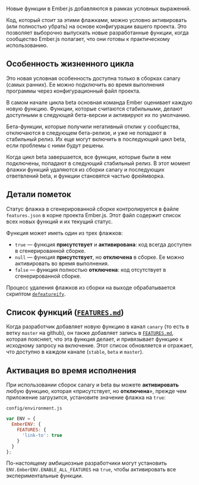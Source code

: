 Новые функции в Ember.js добавляются в рамках условных выражений.

Код, который стоит за этими флажками, можно условно активировать (или полностью убрать) на основе конфигурации вашего проекта. Это позволяет выборочно выпускать новые разработанные функции, когда сообщество Ember.js полагает, что они готовы к практическому использованию.

## Особенность жизненного цикла

Это новая условная особенность доступна только в сборках canary (самых ранних). Ее можно подключить во время выполнения программы через конфигурационный файл проекта.

В самом начале цикла beta основная команда Ember оценивает каждую новую функцию. Функции, которые считаются стабильными, делают доступными в следующей бета-версии и активируют их по умолчанию.

Бета-функции, которые получили негативный отклик у сообщества, отключаются в следующем бета-релизе, и уже не попадают в стабильный релиз. Их еще могут включить в последующий цикл beta, если проблемы с ними будут решены.

Когда цикл beta завершается, все функции, которые были в нем подключены, попадают в следующий стабильный релиз. В этот момент флажки функций удаляются из сборки canary и последующих ответвлений beta, и функции становятся частью фреймворка.

## Детали пометок

Статус флажка в сгенерированной сборке контролируется в файле `features.json` в корне проекта Ember.js. Этот файл содержит список всех новых функций и их текущий статус.

Функция может иметь один из трех флажков:

* `true` — функция **присутствует** и **активирована**: код всегда доступен в сгенерированной сборке.
* `null` — функция **присутствует**, но **отключена** в сборке. Ее можно активировать во время выполнения.
* `false` — функция полностью **отключена**: код отсутствует в сгенерированной сборке.

Процесс удаления флажков из сборки на выходе обрабатывается скриптом [`defeatureify`](https://github.com/thomasboyt/defeatureify).

## Список функций ([`FEATURES.md`](https://github.com/emberjs/ember.js/blob/master/FEATURES.md))

Когда разработчик добавляет новую функцию в канал `canary` (то есть в ветку `master` на github), он также добавляет запись в [`FEATURES.md`](https://github.com/emberjs/ember.js/blob/master/FEATURES.md), которая поясняет, что эта функция делает, и привязывает функцию к исходному запросу на включение. Этот список обновляется и отражает, что доступно в каждом канале (`stable`, `beta` и `master`).

## Активация во время исполнения

При использовании сборок canary и beta вы можете **активировать** любую функцию, которая  «присутствует, но **отключена**», прежде чем приложение загрузится, установите значение флажка на `true`:

`config/environment.js`
```js
var ENV = {
  EmberENV: {
    FEATURES: {
      'link-to': true
    }
  }
};
```

По-настоящему амбициозные разработчики могут установить `ENV.EmberENV.ENABLE_ALL_FEATURES` на `true`, чтобы активировать все экспериментальные функции.